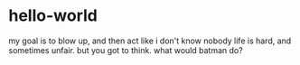 # hello-world
my goal is to blow up, and then act like i don't know nobody
life is hard, and sometimes unfair. but you got to think. what would batman do?
